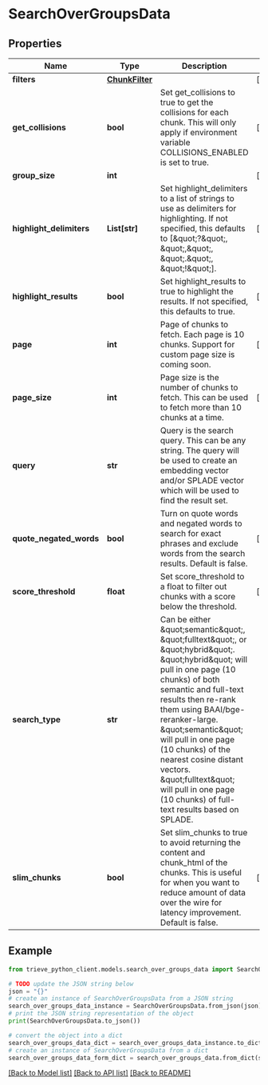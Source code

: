 # SearchOverGroupsData


## Properties

Name | Type | Description | Notes
------------ | ------------- | ------------- | -------------
**filters** | [**ChunkFilter**](ChunkFilter.md) |  | [optional] 
**get_collisions** | **bool** | Set get_collisions to true to get the collisions for each chunk. This will only apply if environment variable COLLISIONS_ENABLED is set to true. | [optional] 
**group_size** | **int** |  | [optional] 
**highlight_delimiters** | **List[str]** | Set highlight_delimiters to a list of strings to use as delimiters for highlighting. If not specified, this defaults to [\&quot;?\&quot;, \&quot;,\&quot;, \&quot;.\&quot;, \&quot;!\&quot;]. | [optional] 
**highlight_results** | **bool** | Set highlight_results to true to highlight the results. If not specified, this defaults to true. | [optional] 
**page** | **int** | Page of chunks to fetch. Each page is 10 chunks. Support for custom page size is coming soon. | [optional] 
**page_size** | **int** | Page size is the number of chunks to fetch. This can be used to fetch more than 10 chunks at a time. | [optional] 
**query** | **str** | Query is the search query. This can be any string. The query will be used to create an embedding vector and/or SPLADE vector which will be used to find the result set. | 
**quote_negated_words** | **bool** | Turn on quote words and negated words to search for exact phrases and exclude words from the search results. Default is false. | [optional] 
**score_threshold** | **float** | Set score_threshold to a float to filter out chunks with a score below the threshold. | [optional] 
**search_type** | **str** | Can be either \&quot;semantic\&quot;, \&quot;fulltext\&quot;, or \&quot;hybrid\&quot;. \&quot;hybrid\&quot; will pull in one page (10 chunks) of both semantic and full-text results then re-rank them using BAAI/bge-reranker-large. \&quot;semantic\&quot; will pull in one page (10 chunks) of the nearest cosine distant vectors. \&quot;fulltext\&quot; will pull in one page (10 chunks) of full-text results based on SPLADE. | 
**slim_chunks** | **bool** | Set slim_chunks to true to avoid returning the content and chunk_html of the chunks. This is useful for when you want to reduce amount of data over the wire for latency improvement. Default is false. | [optional] 

## Example

```python
from trieve_python_client.models.search_over_groups_data import SearchOverGroupsData

# TODO update the JSON string below
json = "{}"
# create an instance of SearchOverGroupsData from a JSON string
search_over_groups_data_instance = SearchOverGroupsData.from_json(json)
# print the JSON string representation of the object
print(SearchOverGroupsData.to_json())

# convert the object into a dict
search_over_groups_data_dict = search_over_groups_data_instance.to_dict()
# create an instance of SearchOverGroupsData from a dict
search_over_groups_data_form_dict = search_over_groups_data.from_dict(search_over_groups_data_dict)
```
[[Back to Model list]](../README.md#documentation-for-models) [[Back to API list]](../README.md#documentation-for-api-endpoints) [[Back to README]](../README.md)


